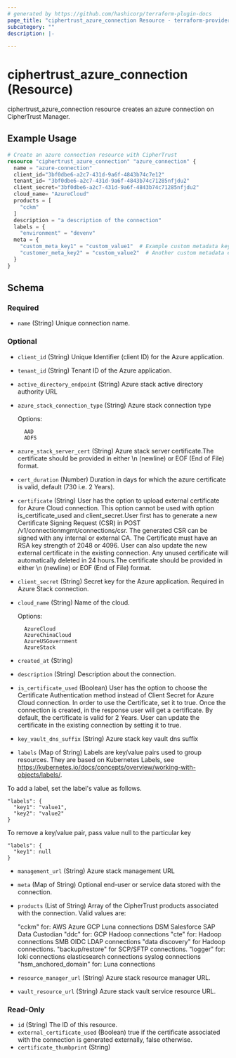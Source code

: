 ```yaml
---
# generated by https://github.com/hashicorp/terraform-plugin-docs
page_title: "ciphertrust_azure_connection Resource - terraform-provider-ciphertrust"
subcategory: ""
description: |-
  
---
```


# ciphertrust_azure_connection (Resource)

ciphertrust_azure_connection resource creates an azure connection on CipherTrust Manager.

## Example Usage

```terraform
# Create an azure connection resource with CipherTrust
resource "ciphertrust_azure_connection" "azure_connection" {
  name = "azure-connection"
  client_id="3bf0dbe6-a2c7-431d-9a6f-4843b74c7e12"
  tenant_id= "3bf0dbe6-a2c7-431d-9a6f-4843b74c71285nfjdu2"
  client_secret="3bf0dbe6-a2c7-431d-9a6f-4843b74c71285nfjdu2"
  cloud_name= "AzureCloud"
  products = [
    "cckm"
  ]
  description = "a description of the connection"
  labels = {
    "environment" = "devenv"
  meta = {
    "custom_meta_key1" = "custom_value1"  # Example custom metadata key-value pair
    "customer_meta_key2" = "custom_value2"  # Another custom metadata entry
  }
}
```

<!-- schema generated by tfplugindocs -->
## Schema

### Required

- `name` (String) Unique connection name.

### Optional

- `client_id` (String) Unique Identifier (client ID) for the Azure application.
- `tenant_id` (String) Tenant ID of the Azure application.
- `active_directory_endpoint` (String) Azure stack active directory authority URL
- `azure_stack_connection_type` (String) Azure stack connection type

	Options:
	
		AAD
		ADFS
- `azure_stack_server_cert` (String) Azure stack server certificate.The certificate should be provided in either \n (newline) or EOF (End of File) format.
- `cert_duration` (Number) Duration in days for which the azure certificate is valid, default (730 i.e. 2 Years).
- `certificate` (String) User has the option to upload external certificate for Azure Cloud connection. This option cannot be used with option is_certificate_used and client_secret.User first has to generate a new Certificate Signing Request (CSR) in POST /v1/connectionmgmt/connections/csr. The generated CSR can be signed with any internal or external CA. The Certificate must have an RSA key strength of 2048 or 4096. User can also update the new external certificate in the existing connection. Any unused certificate will automatically deleted in 24 hours.The certificate should be provided in either \n (newline) or EOF (End of File) format.
- `client_secret` (String) Secret key for the Azure application. Required in Azure Stack connection.
- `cloud_name` (String) Name of the cloud.

	Options:
	
		AzureCloud
		AzureChinaCloud
		AzureUSGovernment
		AzureStack
- `created_at` (String)
- `description` (String) Description about the connection.
- `is_certificate_used` (Boolean) User has the option to choose the Certificate Authentication method instead of Client Secret for Azure Cloud connection. In order to use the Certificate, set it to true. Once the connection is created, in the response user will get a certificate. By default, the certificate is valid for 2 Years. User can update the certificate in the existing connection by setting it to true.
- `key_vault_dns_suffix` (String) Azure stack key vault dns suffix
- `labels` (Map of String) Labels are key/value pairs used to group resources. They are based on Kubernetes Labels, see https://kubernetes.io/docs/concepts/overview/working-with-objects/labels/.

To add a label, set the label's value as follows.

    "labels": {
      "key1": "value1",
      "key2": "value2"
    }

To remove a key/value pair, pass value null to the particular key

    "labels": {
      "key1": null
    }
- `management_url` (String) Azure stack management URL
- `meta` (Map of String) Optional end-user or service data stored with the connection.
- `products` (List of String) Array of the CipherTrust products associated with the connection. Valid values are:

    "cckm" for:
        AWS
        Azure
        GCP
        Luna connections
        DSM
        Salesforce
        SAP Data Custodian
    "ddc" for:
        GCP
        Hadoop connections
    "cte" for:
        Hadoop connections
        SMB
        OIDC
        LDAP connections
    "data discovery" for Hadoop connections.
    "backup/restore" for SCP/SFTP connections.
    "logger" for:
        loki connections
        elasticsearch connections
        syslog connections
    "hsm_anchored_domain" for:
        Luna connections
- `resource_manager_url` (String) Azure stack resource manager URL.
- `vault_resource_url` (String) Azure stack vault service resource URL.

### Read-Only

- `id` (String) The ID of this resource.
- `external_certificate_used` (Boolean) true if the certificate associated with the connection is generated externally, false otherwise.
- `certificate_thumbprint` (String)
